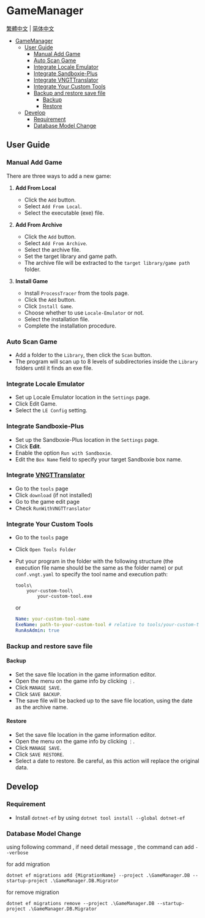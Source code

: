 # GameManager

[繁體中文](./GameManager.zh-tw.md) | [简体中文](./GameManager.zh-cn.md)

- [GameManager](#gamemanager)
  - [User Guide](#user-guide)
    - [Manual Add Game](#manual-add-game)
    - [Auto Scan Game](#auto-scan-game)
    - [Integrate Locale Emulator](#integrate-locale-emulator)
    - [Integrate Sandboxie-Plus](#integrate-sandboxie-plus)
    - [Integrate VNGTTranslator](#integrate-vngttranslator)
    - [Integrate Your Custom Tools](#integrate-your-custom-tools)
    - [Backup and restore save file](#backup-and-restore-save-file)
      - [Backup](#backup)
      - [Restore](#restore)
  - [Develop](#develop)
    - [Requirement](#requirement)
    - [Database Model Change](#database-model-change)

## User Guide

### Manual Add Game

There are three ways to add a new game:

1. **Add From Local**

   - Click the `Add` button.
   - Select `Add From Local`.
   - Select the executable (exe) file.

2. **Add From Archive**

   - Click the `Add` button.
   - Select `Add From Archive`.
   - Select the archive file.
   - Set the target library and game path.
   - The archive file will be extracted to the `target library/game path` folder.

3. **Install Game**
   - Install `ProcessTracer` from the tools page.
   - Click the `Add` button.
   - Click `Install Game`.
   - Choose whether to use `Locale-Emulator` or not.
   - Select the installation file.
   - Complete the installation procedure.

### Auto Scan Game

- Add a folder to the `Library`, then click the `Scan` button.
- The program will scan up to 8 levels of subdirectories inside the `Library` folders until it finds an exe file.

### Integrate Locale Emulator

- Set up Locale Emulator location in the `Settings` page.
- Click Edit Game.
- Select the `LE Config` setting.

### Integrate Sandboxie-Plus

- Set up the Sandboxie-Plus location in the `Settings` page.
- Click **Edit**.
- Enable the option `Run with Sandboxie`.
- Edit the `Box Name` field to specify your target Sandboxie box name.

### Integrate [VNGTTranslator](https://github.com/charles7668/VNGTTranslator)

- Go to the `tools` page
- Click `download` (if not installed)
- Go to the game edit page
- Check `RunWithVNGTTranslator`

### Integrate Your Custom Tools

- Go to the `tools` page
- Click `Open Tools Folder`
- Put your program in the folder with the following structure (the execution file name should be the same as the folder name) or put `conf.vngt.yaml` to specify the tool name and execution path:

  ```shell
  tools\
      your-custom-tool\
          your-custom-tool.exe
  ```

  or

  ```yaml
  Name: your-custom-tool-name
  ExeName: path-to-your-custom-tool # relative to tools/your-custom-tool folder
  RunAsAdmin: true
  ```

### Backup and restore save file

#### Backup

- Set the save file location in the game information editor.
- Open the menu on the game info by clicking `⋮`.
- Click `MANAGE SAVE`.
- Click `SAVE BACKUP`.
- The save file will be backed up to the save file location, using the date as the archive name.

#### Restore

- Set the save file location in the game information editor.
- Open the menu on the game info by clicking `⋮`.
- Click `MANAGE SAVE`.
- Click `SAVE RESTORE`.
- Select a date to restore. Be careful, as this action will replace the original data.

## Develop

### Requirement

- Install `dotnet-ef` by using `dotnet tool install --global dotnet-ef`

### Database Model Change

using following command , if need detail message , the command can add `--verbose`

for add migration

```shell
dotnet ef migrations add {MigrationName} --project .\GameManager.DB --startup-project .\GameManager.DB.Migrator
```

for remove migration

```shell
dotnet ef migrations remove --project .\GameManager.DB --startup-project .\GameManager.DB.Migrator
```
